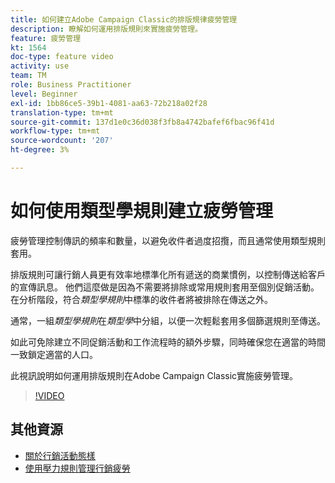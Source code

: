 ```yaml
---
title: 如何建立Adobe Campaign Classic的排版規律疲勞管理
description: 瞭解如何運用排版規則來實施疲勞管理。
feature: 疲勞管理
kt: 1564
doc-type: feature video
activity: use
team: TM
role: Business Practitioner
level: Beginner
exl-id: 1bb86ce5-39b1-4081-aa63-72b218a02f28
translation-type: tm+mt
source-git-commit: 137d1e0c36d038f3fb8a4742bafef6fbac96f41d
workflow-type: tm+mt
source-wordcount: '207'
ht-degree: 3%

---
```


# 如何使用類型學規則建立疲勞管理

疲勞管理控制傳訊的頻率和數量，以避免收件者過度招攬，而且通常使用類型規則套用。

排版規則可讓行銷人員更有效率地標準化所有遞送的商業慣例，以控制傳送給客戶的宣傳訊息。 他們這麼做是因為不需要將排除或常用規則套用至個別促銷活動。 在分析階段，符合&#x200B;*類型學規則*&#x200B;中標準的收件者將被排除在傳送之外。

通常，一組&#x200B;*類型學規則*&#x200B;在&#x200B;*類型學*&#x200B;中分組，以便一次輕鬆套用多個篩選規則至傳送。

如此可免除建立不同促銷活動和工作流程時的額外步驟，同時確保您在適當的時間一致鎖定適當的人口。

此視訊說明如何運用排版規則在Adobe Campaign Classic實施疲勞管理。

>[!VIDEO](https://video.tv.adobe.com/v/25090?quality=12)

## 其他資源

* [關於行銷活動態樣](https://docs.adobe.com/content/help/en/campaign-classic/using/orchestrating-campaigns/campaign-optimization/about-campaign-typologies.html)
* [使用壓力規則管理行銷疲勞](https://docs.adobe.com/content/help/en/campaign-classic/using/orchestrating-campaigns/campaign-optimization/pressure-rules.html)
